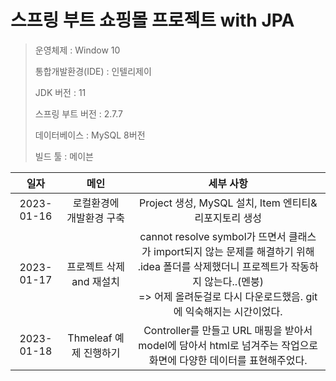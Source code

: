 # 스프링 부트 쇼핑몰 프로젝트 with JPA
> 운영체제 : Window 10 <p>
통합개발환경(IDE) : 인텔리제이 <p>
JDK 버전 : 11 <p>
스프링 부트 버전 : 2.7.7 <p>
데이터베이스 : MySQL 8버전 <p>
빌드 툴 : 메이븐



|일자|메인|                                                                   세부 사항                                                                    |
|:------:|:-----:|:------------------------------------------------------------------------------------------------------------------------------------------:|
|2023-01-16|로컬환경에 <br> 개발환경 구축|                                                  Project 생성, MySQL 설치, Item 엔티티&리포지토리 생성                                                   |
|2023-01-17|프로젝트 삭제and 재설치| cannot resolve symbol가 뜨면서 클래스가 import되지 않는 문제를 해결하기 위해 .idea 폴더를 삭제했더니 프로젝트가 작동하지 않는다..(멘붕) <br> => 어제 올려둔걸로 다시 다운로드했음. git에 익숙해지는 시간이었다. |
|2023-01-18|Thmeleaf 예제 진행하기|Controller를 만들고 URL 매핑을 받아서 model에 담아서 html로 넘겨주는 작업으로 화면에 다양한 데이터를 표현해주었다.  |
